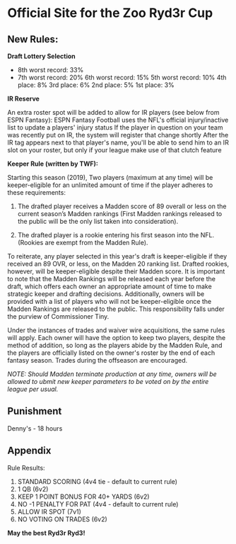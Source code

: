 # Official Site for the Zoo Ryd3r Cup

## New Rules:

**Draft Lottery Selection**

- 8th worst record: 33%
- 7th worst record: 20%
6th worst record: 15%
5th worst record: 10%
4th place: 8%
3rd place: 6%
2nd place: 5%
1st place: 3%

**IR Reserve**

An extra roster spot will be added to allow for IR players (see below from ESPN Fantasy):
ESPN Fantasy Football uses the NFL's official injury/inactive list to update a players' injury status
If the player in question on your team was recently put on IR, the system will register that change shortly
After the IR tag appears next to that player's name, you'll be able to send him to an IR slot on your roster, but only if your league make use of that clutch feature
 
 **Keeper Rule (written by TWF):**
 
 Starting this season (2019), Two players (maximum at any time) will be keeper-eligible for an unlimited amount of time if the player adheres to these requirements:

1. The drafted player receives a Madden score of 89 overall or less on the current season’s Madden rankings (First Madden rankings released to the public will be the only list taken into consideration).

2. The drafted player is a rookie entering his first season into the NFL. (Rookies are exempt from the Madden Rule).

To reiterate, any player selected in this year's draft is keeper-eligible if they received an 89 OVR, or less, on the Madden 20 ranking list. Drafted rookies, however, will be keeper-eligible despite their Madden score. It is important to note that the Madden Rankings will be released each year before the draft, which offers each owner an appropriate amount of time to make strategic keeper and drafting decisions. Additionally, owners will be provided with a list of players who will not be keeper-eligible once the Madden Rankings are released to the public. This responsibility falls under the purview of Commissioner Tiny.

Under the instances of trades and waiver wire acquisitions, the same rules will apply. Each owner will have the option to keep two players, despite the method of addition, so long as the players abide by the Madden Rule, and the players are officially listed on the owner's roster by the end of each fantasy season. Trades during the offseason are encouraged.

*NOTE: Should Madden terminate production at any time, owners will be allowed to ubmit new keeper parameters to be voted on by the entire league per usual.* 
 
## Punishment
Denny's - 18 hours
 
## Appendix

 Rule Results:
1) STANDARD SCORING (4v4 tie - default to current rule)
2) 1 QB (6v2)
3) KEEP 1 POINT BONUS FOR 40+ YARDS (6v2)
4) NO -1 PENALTY FOR PAT (4v4 - default to current rule)
5) ALLOW IR SPOT (7v1)
6) NO VOTING ON TRADES (6v2)
 
 **May the best Ryd3r Ryd3!**
